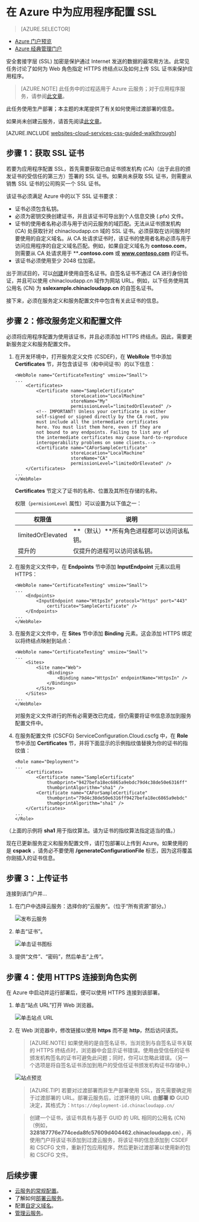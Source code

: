 <properties 
	pageTitle="配置云服务的 SSL | Azure" 
	description="了解如何为 Web 角色指定 HTTPS 终结点以及如何上传 SSL 证书来保护应用程序。这些示例使用 Azure 门户。" 
	services="cloud-services" 
	documentationCenter=".net" 
	authors="Thraka" 
	manager="timlt" 
	editor=""/>

<tags 
	ms.service="cloud-services" 
	ms.date="04/19/2016"
	wacn.date="05/17/2016"/>




# 在 Azure 中为应用程序配置 SSL

> [AZURE.SELECTOR]
- [Azure 门户预览](/documentation/articles/cloud-services-configure-ssl-certificate-portal)
- [Azure 经典管理门户](/documentation/articles/cloud-services-configure-ssl-certificate)

安全套接字层 (SSL) 加密是保护通过 Internet 发送的数据的最常用方法。此常见任务讨论了如何为 Web 角色指定 HTTPS 终结点以及如何上传 SSL 证书来保护应用程序。

> [AZURE.NOTE] 此任务中的过程适用于 Azure 云服务；对于应用程序服务，请参阅[此文章](/documentation/articles/web-sites-configure-ssl-certificate)。

此任务使用生产部署；本主题的末尾提供了有关如何使用过渡部署的信息。

如果尚未创建云服务，请首先阅读[此文章](/documentation/articles/cloud-services-how-to-create-deploy-portal)。

[AZURE.INCLUDE [websites-cloud-services-css-guided-walkthrough](../../includes/websites-cloud-services-css-guided-walkthrough.md)]

## 步骤 1：获取 SSL 证书

若要为应用程序配置 SSL，首先需要获取已由证书颁发机构 (CA)（出于此目的颁发证书的受信任的第三方）签署的 SSL 证书。如果尚未获取 SSL 证书，则需要从销售 SSL 证书的公司购买一个 SSL 证书。

该证书必须满足 Azure 中的以下 SSL 证书要求：

-   证书必须包含私钥。
-   必须为密钥交换创建证书，并且该证书可导出到个人信息交换 (.pfx) 文件。
-   证书的使用者名称必须与用于访问云服务的域匹配。无法从证书颁发机构 (CA) 处获取针对 chinacloudapp.cn 域的 SSL 证书。必须获取在访问服务时要使用的自定义域名。从 CA 处请求证书时，该证书的使用者名称必须与用于访问应用程序的自定义域名匹配。例如，如果自定义域名为 **contoso.com**，则需要从 CA 处请求用于 ****.contoso.com** 或 **www.contoso.com** 的证书。
-   该证书必须使用至少 2048 位加密。

出于测试目的，可以[创建](/documentation/articles/cloud-services-certs-create)并使用自签名证书。自签名证书不通过 CA 进行身份验证，并且可以使用 chinacloudapp.cn 域作为网站 URL。例如，以下任务使用其公用名 (CN) 为 **sslexample.chinacloudapp.cn** 的自签名证书。

接下来，必须在服务定义和服务配置文件中包含有关此证书的信息。

<a name="modify"> </a>
## 步骤 2：修改服务定义和配置文件

必须将应用程序配置为使用该证书，并且必须添加 HTTPS 终结点。因此，需要更新服务定义和服务配置文件。

1.  在开发环境中，打开服务定义文件 (CSDEF)，在 **WebRole** 节中添加 **Certificates** 节，并包含该证书（和中间证书）的以下信息：

        <WebRole name="CertificateTesting" vmsize="Small">
        ...
            <Certificates>
                <Certificate name="SampleCertificate" 
							 storeLocation="LocalMachine" 
                    		 storeName="My"
                             permissionLevel="limitedOrElevated" />
                <!-- IMPORTANT! Unless your certificate is either
                self-signed or signed directly by the CA root, you
                must include all the intermediate certificates
                here. You must list them here, even if they are
                not bound to any endpoints. Failing to list any of
                the intermediate certificates may cause hard-to-reproduce
                interoperability problems on some clients.-->
                <Certificate name="CAForSampleCertificate"
                             storeLocation="LocalMachine"
                             storeName="CA"
                             permissionLevel="limitedOrElevated" />
            </Certificates>
        ...
        </WebRole>

    **Certificates** 节定义了证书的名称、位置及其所在存储的名称。
    
    权限（`permisionLevel` 属性）可以设置为以下值之一：

    | 权限值 | 说明 |
    | ----------------  | ----------- |
    | limitedOrElevated | **（默认）**所有角色进程都可以访问该私钥。 |
    | 提升的 | 仅提升的进程可以访问该私钥。|

2.  在服务定义文件中，在 **Endpoints** 节中添加 **InputEndpoint** 元素以启用 HTTPS：

        <WebRole name="CertificateTesting" vmsize="Small">
        ...
            <Endpoints>
                <InputEndpoint name="HttpsIn" protocol="https" port="443" 
                    certificate="SampleCertificate" />
            </Endpoints>
        ...
        </WebRole>

3.  在服务定义文件中，在 **Sites** 节中添加 **Binding** 元素。这会添加 HTTPS 绑定以将终结点映射到站点：

        <WebRole name="CertificateTesting" vmsize="Small">
        ...
            <Sites>
                <Site name="Web">
                    <Bindings>
                        <Binding name="HttpsIn" endpointName="HttpsIn" />
                    </Bindings>
                </Site>
            </Sites>
        ...
        </WebRole>

    对服务定义文件进行的所有必需更改已完成，但仍需要将证书信息添加到服务配置文件中。

4.  在服务配置文件 (CSCFG) ServiceConfiguration.Cloud.cscfg 中，在 **Role** 节中添加 **Certificates** 节，并将下面显示的示例指纹值替换为你的证书的指纹值：

        <Role name="Deployment">
        ...
            <Certificates>
                <Certificate name="SampleCertificate" 
                    thumbprint="9427befa18ec6865a9ebdc79d4c38de50e6316ff" 
                    thumbprintAlgorithm="sha1" />
                <Certificate name="CAForSampleCertificate"
                    thumbprint="79d4c38de50e6316ff9427befa18ec6865a9ebdc" 
                    thumbprintAlgorithm="sha1" />
            </Certificates>
        ...
        </Role>

（上面的示例将 **sha1** 用于指纹算法。请为证书的指纹算法指定适当的值。）

现在已更新服务定义和服务配置文件，请打包部署以上传到 Azure。如果使用的是 **cspack** ，请务必不要使用 **/generateConfigurationFile** 标志，因为这将覆盖你刚插入的证书信息。

## 步骤 3：上传证书

连接到该门户并...

1. 在门户中选择云服务：选择你的“云服务”。（位于“所有资源”部分。） 
    
    ![发布云服务](./media/cloud-services-configure-ssl-certificate-portal/browse.png)

4. 单击“证书”。

    ![单击证书图标](./media/cloud-services-configure-ssl-certificate-portal/certificate-item.png)

4. 提供“文件”、“密码”，然后单击“上传”。

## 步骤 4：使用 HTTPS 连接到角色实例

在 Azure 中启动并运行部署后，便可以使用 HTTPS 连接到该部署。
    
1.  单击“站点 URL”打开 Web 浏览器。

    ![单击站点 URL](./media/cloud-services-configure-ssl-certificate-portal/navigate.png)

2.  在 Web 浏览器中，修改链接以使用 **https** 而不是 **http**，然后访问该页。

    >[AZURE.NOTE] 如果使用的是自签名证书，当浏览到与自签名证书关联的 HTTPS 终结点时，浏览器中会显示证书错误。使用由受信任的证书颁发机构签名的证书可避免此问题；同时，你可以忽略此错误。（另一个选项是将自签名证书添加到用户的受信任证书颁发机构证书存储中。）

    ![站点预览](./media/cloud-services-configure-ssl-certificate-portal/show-site.png)

    >[AZURE.TIP] 若要对过渡部署而非生产部署使用 SSL，首先需要确定用于过渡部署的 URL。部署云服务后，过渡环境的 URL 由**部署 ID** GUID 决定，其格式为：`https://deployment-id.chinacloudapp.cn/`
      
    >创建一个证书，该证书具有与基于 GUID 的 URL 相同的公用名 (CN)（例如，**328187776e774ceda8fc57609d404462.chinacloudapp.cn**），再使用门户将该证书添加到过渡云服务，将该证书的信息添加到 CSDEF 和 CSCFG 文件，重新打包应用程序，然后更新过渡部署以使用新的包和 CSCFG 文件。

## 后续步骤

* [云服务的常规配置](/documentation/articles/cloud-services-how-to-configure-portal)。
* 了解如何[部署云服务](/documentation/articles/cloud-services-how-to-create-deploy-portal)。
* 配置[自定义域名](/documentation/articles/cloud-services-custom-domain-name-portal)。
* [管理云服务](/documentation/articles/cloud-services-how-to-manage-portal)。

<!---HONumber=Mooncake_Quality_Review_1202_2016-->